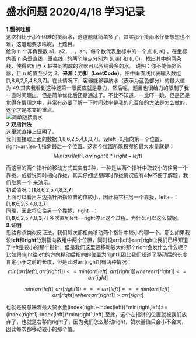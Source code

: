 # 盛水问题 2020/4/18 学习记录  
**1.惯例吐槽**  
这次相比于那个困难的接雨水，这道题就简单多了，其实那个接雨水仔细想想也不难，这道题要求啥呢，上题目。  
给你 n 个非负整数 a1，a2，...，an，每个数代表坐标中的一个点 (i, ai) 。在坐标内画 n 条垂直线，垂直线 i 的两个端点分别为 (i, ai) 和 (i, 0)。找出其中的两条线，使得它们与 x 轴共同构成的容器可以容纳最多的水。
说明：你不能倾斜容器，且 n 的值至少为 2。**来源：力扣（LeetCode）**。图中垂直线代表输入数组 [1,8,6,2,5,4,8,3,7]。在此情况下，容器能够容纳水（表示为蓝色部分）的最大值为 49.其实我看到这种题第一眼反应就是暴力，然后呢，题目也很给力的限制了我一直时间超出，但是简单优化后还是通过了。不比不知道，一比吓一跳，但是还是觉得在情理之中，非常有必要了解一下时间效率是我的几百倍的方法是怎么做的，这个才是本文的重点。  
![简单版接雨水](https://aliyun-lc-upload.oss-cn-hangzhou.aliyuncs.com/aliyun-lc-upload/uploads/2018/07/25/question_11.jpg)  
**2.双指针法**  
这里就直接上证明了。  
我们直接取上面的数据[1,8,6,2,5,4,8,3,7]。设left=0,指向第一个位置，right=arr.len-1,指向最后一个位置。这两个位置所能积攒的最大水量就是：  
$$Min(arr[left],arr[right])*(right-left)$$  

而这里的两个指针的移动方式其实有2种，一种是从两个指针中取较小的往另一个靠拢。或者说同时相向靠拢，其实仔细想想同时靠拢情况应有4种不便于解题，我们取第一个
来演示。  
初试情况：[**1**,8,6,2,5,4,8,3,**7**]  
上面可以看出左边指针所指位置的值较小，因此将它往另一个靠拢，left++：  
[1,**8**,6,2,5,4,8,3,**7**]  
同理，因此将它往另一个靠拢，right--：  
[1,**8**,6,2,5,4,8,**3**,7] 
多次直到left==right停止这个过程。为什么可以这么做呢。  
**3.证明**  
思路有点类似反证法，我们每次都相向移动两个指针中较小的哪一个。那么如果我设**left**和**right**分别指向数组中两个位置，同时设arr[left]<arr[right];我们已经知道了left是较小的那个指针，但是我们这里要移动较大的那个right会发什么什么呢？比如将right往left的方向移动后指向的位置为right1,因此我们知道了移动后的长度肯定小于之前的长度，但是此时arr[right1]有两种情况：  
$$min(arr[left],arr[right1])<=min(arr[left],arr[right1])　　where　　arr[right1]<=arr[ight]$$  

$$min(arr[left],arr[right1])===arr[left]===min(arr[left],arr[right])　　where　　arr[right1]>arr[right]$$  

也就是说意味着最大赞水量(index(right)-index(left))*min(right,left)>=(index(right1)-index(left))*min(right1,left),至此，这个左指针的位置就被我们放弃了，也就是右移向right了，因为我们怎么移动right，赞水量值只会小不会大，因此每次都移动较小的那个值。
